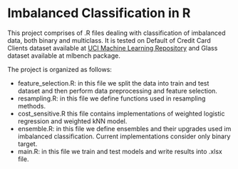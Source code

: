 # Imbalanced Classification in R

This project comprises of .R files dealing with classification of imbalanced data, both binary and multiclass. It is tested on Default of Credit Card Clients dataset available at
[UCI Machine Learning Repository](https://archive.ics.uci.edu/dataset/350/default+of+credit+card+clients) and Glass dataset available at mlbench package. 

The project is organized as follows:

* feature_selection.R: in this file we split the data into train and test dataset and then perform data preprocessing and feature selection.
* resampling.R: in this file we define functions used in resampling methods.
* cost_sensitive.R this file contains implementations of weighted logistic regression and weighted kNN model.
* ensemble.R: in this file we define ensembles and their upgrades used im imbalanced classification. Current implementations consider only binary target.
* main.R: in this file we train and test models and write results into .xlsx file.

